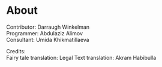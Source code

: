 # About

Contributor: Darraugh Winkelman   
Programmer: Abdulaziz Alimov   
Consultant: Umida Khikmatillaeva 

Credits:  
Fairy tale translation: 
Legal Text translation: Akram Habibulla  
